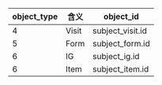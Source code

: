 | object_type  |  含义    |   object_id |
| ---- | ---- | ---|
| 4| Visit | subject_visit.id|
|5| Form|subject_form.id|
|6|IG|subject_ig.id|
|6| Item| subject_item.id|

